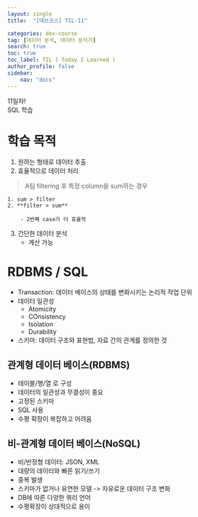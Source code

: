 ```yaml
---
layout: single
title:  "[데브코스] TIL-11"

categories: dev-course
tag: [데이터 분석, 데이터 분석가]
search: true
toc: true
toc_label: TIL ( Today I Learned )
author_profile: false
sidebar:
    nav: "docs"
---
```

11일차!  
SQL 학습

# 학습 목적
1. 원하는 형태로 데이터 추출
2. 효율적으로 데이터 처리
>A팀 filtering 후 특정 column을 sum하는 경우  

    1. sum > filter
    2. **filter > sum**  

        - 2번째 case가 더 효율적

3. 간단한 데이터 분석
    - 계산 가능

# RDBMS / SQL
- Transaction: 데이터 베이스의 상태를 변화시키는 논리적 작업 단위
- 데이터 일관성
    - Atomicity
    - COnsistency
    - Isolation
    - Durability
- 스키마: 데이터 구조와 표현법, 자료 간의 관계를 정의한 것

## 관계형 데이터 베이스(RDBMS)
- 테이블/행/열 로 구성
- 데이터의 일관성과 무결성이 중요
- 고정된 스키마
- SQL 사용
- 수평 확장이 복잡하고 어려움

## 비-관계형 데이터 베이스(NoSQL)
- 비/반정형 데이터: JSON, XML
- 대량의 데이터와 빠른 읽기/쓰기
- 중복 발생
- 스키마가 없거나 유연한 모델 -> 자유로운 데이터 구조 변화
- DB에 따른 다양한 쿼리 언어
- 수평확장이 상대적으로 용이